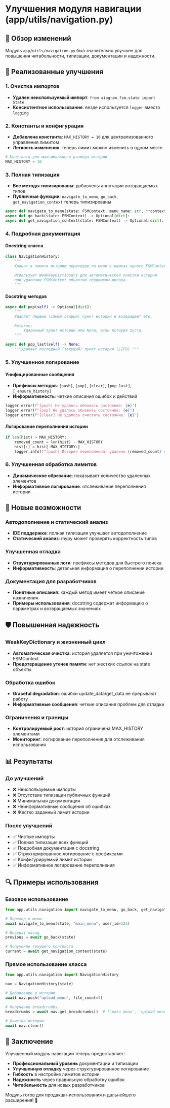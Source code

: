 # Улучшения модуля навигации (app/utils/navigation.py)

## 🎯 Обзор изменений

Модуль `app/utils/navigation.py` был значительно улучшен для повышения читабельности, типизации, документации и надежности.

## 🔧 Реализованные улучшения

### 1. Очистка импортов
- **Удален неиспользуемый импорт**: `from aiogram.fsm.state import State`
- **Консистентное использование**: везде используется `logger` вместо `logging`

### 2. Константы и конфигурация
- **Добавлена константа**: `MAX_HISTORY = 10` для централизованного управления лимитом
- **Легкость изменения**: теперь лимит можно изменить в одном месте

```python
# Константа для максимального размера истории
MAX_HISTORY = 10
```

### 3. Полная типизация
- **Все методы типизированы**: добавлены аннотации возвращаемых типов
- **Публичные функции**: `navigate_to_menu`, `go_back`, `get_navigation_context` теперь типизированы

```python
async def navigate_to_menu(state: FSMContext, menu_name: str, **context) -> None:
async def go_back(state: FSMContext) -> Optional[dict]:
async def get_navigation_context(state: FSMContext) -> Optional[dict]:
```

### 4. Подробная документация

#### Docstring класса
```python
class NavigationHistory:
    """
    Хранит в памяти историю переходов по меню в рамках одного FSMContext.
    
    Использует WeakKeyDictionary для автоматической очистки истории
    при удалении FSMContext объектов сборщиком мусора.
    """
```

#### Docstring методов
```python
async def pop(self) -> Optional[dict]:
    """
    Удаляет первый (самый старый) пункт истории и возвращает его.
    
    Returns:
        Удаленный пункт истории или None, если история пуста
    """

async def pop_last(self) -> None:
    """Удаляет последний (текущий) пункт истории (LIFO)."""
```

### 5. Улучшенное логирование

#### Унифицированные сообщения
- **Префиксы методов**: `[push]`, `[pop]`, `[clear]`, `[pop_last]`, `[_ensure_history]`
- **Информативность**: четкие описания ошибок и действий

```python
logger.error(f"[push] Не удалось обновить состояние: {e}")
logger.error(f"[pop] Не удалось обновить состояние: {e}")
logger.error(f"[clear] Не удалось очистить состояние: {e}")
```

#### Логирование переполнения истории
```python
if len(hist) > MAX_HISTORY:
    removed_count = len(hist) - MAX_HISTORY
    hist[:] = hist[-MAX_HISTORY:]
    logger.info(f"[push] История переполнена, удалено {removed_count} старых пунктов")
```

### 6. Улучшенная обработка лимитов
- **Динамическое обрезание**: показывает количество удаленных элементов
- **Информативное логирование**: отслеживание переполнения истории

## 🚀 Новые возможности

### Автодополнение и статический анализ
- **IDE поддержка**: полная типизация улучшает автодополнение
- **Статический анализ**: mypy может проверять корректность типов

### Улучшенная отладка
- **Структурированные логи**: префиксы методов для быстрого поиска
- **Информативность**: детальная информация о переполнении истории

### Документация для разработчиков
- **Понятные описания**: каждый метод имеет четкое описание назначения
- **Примеры использования**: docstring содержат информацию о параметрах и возвращаемых значениях

## 🛡️ Повышенная надежность

### WeakKeyDictionary и жизненный цикл
- **Автоматическая очистка**: история удаляется при уничтожении FSMContext
- **Предотвращение утечек памяти**: нет жестких ссылок на state объекты

### Обработка ошибок
- **Graceful degradation**: ошибки update_data/get_data не прерывают работу
- **Информативные сообщения**: четкие описания проблем для отладки

### Ограничения и границы
- **Контролируемый рост**: история ограничена MAX_HISTORY элементами
- **Мониторинг**: логирование переполнения для отслеживания использования

## 📊 Результаты

### До улучшений
- ❌ Неиспользуемые импорты
- ❌ Отсутствие типизации публичных функций
- ❌ Минимальная документация
- ❌ Неинформативные сообщения об ошибках
- ❌ Жестко заданный лимит истории

### После улучшений
- ✅ Чистые импорты
- ✅ Полная типизация всех функций
- ✅ Подробная документация с docstring
- ✅ Структурированное логирование с префиксами
- ✅ Конфигурируемый лимит истории
- ✅ Информативное логирование переполнения

## 🔍 Примеры использования

### Базовое использование
```python
from app.utils.navigation import navigate_to_menu, go_back, get_navigation_context

# Переход к меню
await navigate_to_menu(state, "main_menu", user_id=123)

# Возврат назад
previous = await go_back(state)

# Получение текущего контекста
current = await get_navigation_context(state)
```

### Прямое использование класса
```python
from app.utils.navigation import NavigationHistory

nav = NavigationHistory(state)

# Добавление в историю
await nav.push("upload_menu", file_count=5)

# Получение breadcrumbs
breadcrumbs = await nav.get_breadcrumbs()  # ['main_menu', 'upload_menu']

# Очистка истории
await nav.clear()
```

## 🎯 Заключение

Улучшенный модуль навигации теперь предоставляет:
- **Профессиональный уровень** документации и типизации
- **Улучшенную отладку** через структурированное логирование
- **Гибкость** в настройке лимитов истории
- **Надежность** через правильную обработку ошибок
- **Читабельность** для новых разработчиков

Модуль готов для продакшн-использования и дальнейшего расширения! 🚀 